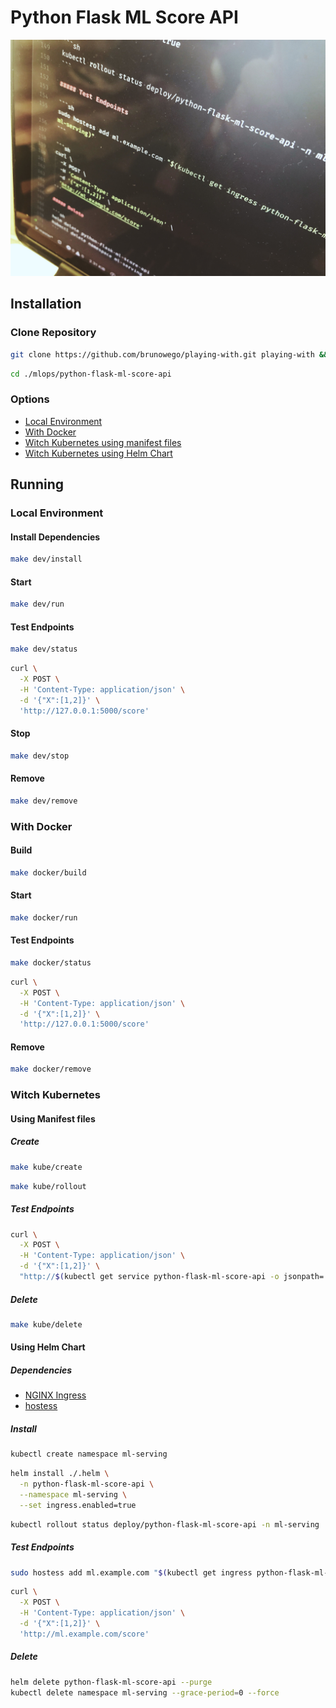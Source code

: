 # Python Flask ML Score API

![Preview of Code](./assets/images/code.jpg "Showing a snippet of code")

## Installation

### Clone Repository

```sh
git clone https://github.com/brunowego/playing-with.git playing-with && cd "$_"
```

```sh
cd ./mlops/python-flask-ml-score-api
```

### Options

- [Local Environment](#local-environment)
- [With Docker](#with-docker)
- [Witch Kubernetes using manifest files](#using-manifest-files)
- [Witch Kubernetes using Helm Chart](#using-helm-chart)

## Running

### Local Environment

#### Install Dependencies

```sh
make dev/install
```

#### Start

```sh
make dev/run
```

#### Test Endpoints

```sh
make dev/status
```

```sh
curl \
  -X POST \
  -H 'Content-Type: application/json' \
  -d '{"X":[1,2]}' \
  'http://127.0.0.1:5000/score'
```

#### Stop

```sh
make dev/stop
```

#### Remove

```sh
make dev/remove
```

### With Docker

#### Build

```sh
make docker/build
```

#### Start

```sh
make docker/run
```

#### Test Endpoints

```sh
make docker/status
```

```sh
curl \
  -X POST \
  -H 'Content-Type: application/json' \
  -d '{"X":[1,2]}' \
  'http://127.0.0.1:5000/score'
```

#### Remove

```sh
make docker/remove
```

### Witch Kubernetes

#### Using Manifest files

##### Create

```sh
make kube/create
```

```sh
make kube/rollout
```

##### Test Endpoints

```sh
curl \
  -X POST \
  -H 'Content-Type: application/json' \
  -d '{"X":[1,2]}' \
  "http://$(kubectl get service python-flask-ml-score-api -o jsonpath='{.status.loadBalancer.ingress[0].ip}' -n ml-serving)/score"
```

##### Delete

```sh
make kube/delete
```

#### Using Helm Chart

##### Dependencies

- [NGINX Ingress](https://kubernetes.github.io/ingress-nginx/)
- [hostess](https://github.com/cbednarski/hostess)

##### Install

```sh
kubectl create namespace ml-serving
```

```sh
helm install ./.helm \
  -n python-flask-ml-score-api \
  --namespace ml-serving \
  --set ingress.enabled=true
```

```sh
kubectl rollout status deploy/python-flask-ml-score-api -n ml-serving
```

##### Test Endpoints

```sh
sudo hostess add ml.example.com "$(kubectl get ingress python-flask-ml-score-api -o jsonpath='{.status.loadBalancer.ingress[0].ip}' -n ml-serving)"
```

```sh
curl \
  -X POST \
  -H 'Content-Type: application/json' \
  -d '{"X":[1,2]}' \
  'http://ml.example.com/score'
```

##### Delete

```sh
helm delete python-flask-ml-score-api --purge
kubectl delete namespace ml-serving --grace-period=0 --force
```
